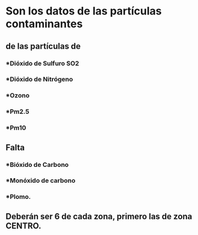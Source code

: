 # Son los datos de las partículas contaminantes
## de las partículas de 
### *Dióxido de Sulfuro SO2
### *Dióxido de Nitrógeno
### *Ozono
### *Pm2.5
### *Pm10
 
## Falta 
### *Bióxido de Carbono
### *Monóxido de carbono
### *Plomo.
 
## Deberán ser 6 de cada zona, primero las de zona CENTRO.
 
